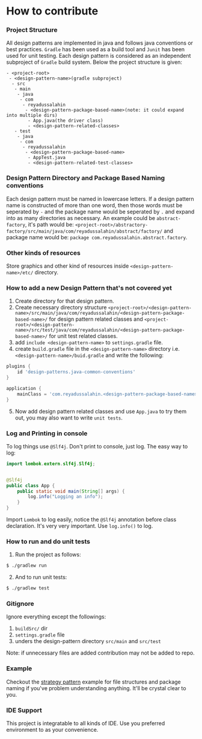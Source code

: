 # How to contribute

### Project Structure
All design patterns are implemented in java and follows java conventions or best practices. `Gradle` has been used as a build tool and `Junit` has been used for unit testing. Each design pattern is considered as an independent subproject of `Gradle` build system. Below the project structure is given:
```
- <project-root>
 - <design-pattern-name>(gradle subproject)
  - src
   - main
    - java
     - com
      - reyadussalahin
       - <design-pattern-package-based-name>(note: it could expand into multiple dirs)
        - App.java(the driver class)
        - <design-pattern-related-classes>
   - test
    - java
     - com
      - reyadussalahin
       - <design-pattern-package-based-name>
        - AppTest.java
        - <design-pattern-related-test-classes>
```

### Design Pattern Directory and Package Based Naming conventions
Each design pattern must be named in lowercase letters. If a design pattern name is constructed of more than one word, then those words must be seperated by `-` and the package name would be seperated by `.` and expand into as many directories as necessary. An example could be `abstract-factory`, it's path would be: `<project-root>/abstractory-factory/src/main/java/com/reyadussalahin/abstract/factory/` and package name would be: `package com.reyadussalahin.abstract.factory`.

### Other kinds of resources
Store graphics and other kind of resources inside `<design-pattern-name>/etc/` directory.

### How to add a new Design Pattern that's not covered yet
1. Create directory for that design pattern.
2. Create necessary directory structure `<project-root>/<design-pattern-name>/src/main/java/com/reyadussalahin/<design-pattern-package-based-name>/` for design pattern related classes and `<project-root>/<design-pattern-name>/src/test/java/com/reyadussalahin/<design-pattern-package-based-name>/` for unit test related classes.
3. add `include <design-pattern-name>` to `settings.gradle` file.
4. create `build.gradle` file in the `<design-pattern-name>` directory i.e. `<design-pattern-name>/buid.gradle` and write the following:
```groovy
plugins {
    id 'design-patterns.java-common-conventions'
}

application {
    mainClass = 'com.reyadussalahin.<design-pattern-package-based-name>.App'
}
```
5. Now add design pattern related classes and use `App.java` to try them out, you may also want to write `unit tests`.

### Log and Printing in console
To log things use `@Slf4j`. Don't print to console, just log. The easy way to log:
```java
import lombok.extern.slf4j.Slf4j;


@Slf4j
public class App {
    public static void main(String[] args) {
        log.info("Logging an info");
    }
}
```
Import `Lombok` to log easily, notice the `@Slf4j` annotation before class declaration. It's very very important. Use `log.info()` to log.

### How to run and do unit tests
1. Run the project as follows:
```bash
$ ./gradlew run
```
2. And to run unit tests:
```bash
$ ./gradlew test
```

### Gitignore
Ignore everything except the followings:
1. `buildSrc/` dir
2. `settings.gradle` file
3. unders the design-pattern directory `src/main` and `src/test`
  
Note: if unnecessary files are added contribution may not be added to repo.

### Example
Checkout the [strategy pattern](strategy/) example for file structures and package naming if you've problem understanding anything. It'll be crystal clear to you.

### IDE Support
This project is integratable to all kinds of IDE. Use you preferred environment to as your convenience.
